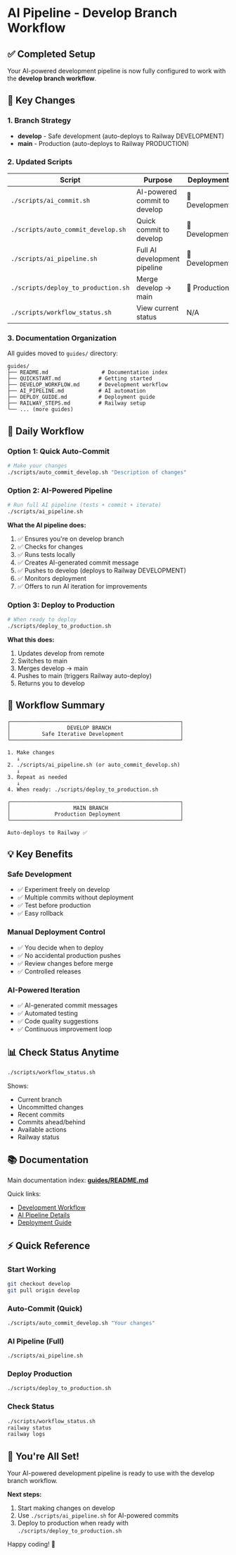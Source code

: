 # AI Pipeline - Develop Branch Workflow

## ✅ Completed Setup

Your AI-powered development pipeline is now fully configured to work with the **develop branch workflow**.

## 🔄 Key Changes

### 1. Branch Strategy
- **develop** - Safe development (auto-deploys to Railway DEVELOPMENT)
- **main** - Production (auto-deploys to Railway PRODUCTION)

### 2. Updated Scripts

| Script | Purpose | Deployment |
|--------|---------|-----------|
| `./scripts/ai_commit.sh` | AI-powered commit to develop | 🔧 Development |
| `./scripts/auto_commit_develop.sh` | Quick commit to develop | 🔧 Development |
| `./scripts/ai_pipeline.sh` | Full AI development pipeline | 🔧 Development |
| `./scripts/deploy_to_production.sh` | Merge develop → main | 🚀 Production |
| `./scripts/workflow_status.sh` | View current status | N/A |

### 3. Documentation Organization

All guides moved to `guides/` directory:
```
guides/
├── README.md                 # Documentation index
├── QUICKSTART.md            # Getting started
├── DEVELOP_WORKFLOW.md      # Development workflow
├── AI_PIPELINE.md           # AI automation
├── DEPLOY_GUIDE.md          # Deployment guide
├── RAILWAY_STEPS.md         # Railway setup
└── ... (more guides)
```

## 🚀 Daily Workflow

### Option 1: Quick Auto-Commit
```bash
# Make your changes
./scripts/auto_commit_develop.sh "Description of changes"
```

### Option 2: AI-Powered Pipeline
```bash
# Run full AI pipeline (tests + commit + iterate)
./scripts/ai_pipeline.sh
```

**What the AI pipeline does:**
1. ✅ Ensures you're on develop branch
2. ✅ Checks for changes
3. ✅ Runs tests locally
4. ✅ Creates AI-generated commit message
5. ✅ Pushes to develop (deploys to Railway DEVELOPMENT)
6. ✅ Monitors deployment
7. ✅ Offers to run AI iteration for improvements

### Option 3: Deploy to Production
```bash
# When ready to deploy
./scripts/deploy_to_production.sh
```

**What this does:**
1. Updates develop from remote
2. Switches to main
3. Merges develop → main
4. Pushes to main (triggers Railway auto-deploy)
5. Returns you to develop

## 🎯 Workflow Summary

```
┌──────────────────────────────────────────────────────┐
│                  DEVELOP BRANCH                      │
│          Safe Iterative Development                  │
└──────────────────────────────────────────────────────┘

1. Make changes
   ↓
2. ./scripts/ai_pipeline.sh (or auto_commit_develop.sh)
   ↓
3. Repeat as needed
   ↓
4. When ready: ./scripts/deploy_to_production.sh

┌──────────────────────────────────────────────────────┐
│                    MAIN BRANCH                       │
│              Production Deployment                   │
└──────────────────────────────────────────────────────┘

Auto-deploys to Railway ✅
```

## 💡 Key Benefits

### Safe Development
- ✅ Experiment freely on develop
- ✅ Multiple commits without deployment
- ✅ Test before production
- ✅ Easy rollback

### Manual Deployment Control
- ✅ You decide when to deploy
- ✅ No accidental production pushes
- ✅ Review changes before merge
- ✅ Controlled releases

### AI-Powered Iteration
- ✅ AI-generated commit messages
- ✅ Automated testing
- ✅ Code quality suggestions
- ✅ Continuous improvement loop

## 📊 Check Status Anytime

```bash
./scripts/workflow_status.sh
```

Shows:
- Current branch
- Uncommitted changes
- Recent commits
- Commits ahead/behind
- Available actions
- Railway status

## 📚 Documentation

Main documentation index: **[guides/README.md](./guides/README.md)**

Quick links:
- [Development Workflow](./guides/DEVELOP_WORKFLOW.md)
- [AI Pipeline Details](./guides/AI_PIPELINE.md)
- [Deployment Guide](./guides/DEPLOY_GUIDE.md)

## ⚡ Quick Reference

### Start Working
```bash
git checkout develop
git pull origin develop
```

### Auto-Commit (Quick)
```bash
./scripts/auto_commit_develop.sh "Your changes"
```

### AI Pipeline (Full)
```bash
./scripts/ai_pipeline.sh
```

### Deploy Production
```bash
./scripts/deploy_to_production.sh
```

### Check Status
```bash
./scripts/workflow_status.sh
railway status
railway logs
```

## 🎉 You're All Set!

Your AI-powered development pipeline is ready to use with the develop branch workflow.

**Next steps:**
1. Start making changes on develop
2. Use `./scripts/ai_pipeline.sh` for AI-powered commits
3. Deploy to production when ready with `./scripts/deploy_to_production.sh`

Happy coding! 🚀
